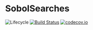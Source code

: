 # SobolSearches

![Lifecycle](https://img.shields.io/badge/lifecycle-experimental-orange.svg)<!--
![Lifecycle](https://img.shields.io/badge/lifecycle-maturing-blue.svg)
![Lifecycle](https://img.shields.io/badge/lifecycle-stable-green.svg)
![Lifecycle](https://img.shields.io/badge/lifecycle-retired-orange.svg)
![Lifecycle](https://img.shields.io/badge/lifecycle-archived-red.svg)
![Lifecycle](https://img.shields.io/badge/lifecycle-dormant-blue.svg) -->
[![Build Status](https://travis-ci.com/tpapp/SobolSearches.jl.svg?branch=master)](https://travis-ci.com/tpapp/SobolSearches.jl)
[![codecov.io](http://codecov.io/github/tpapp/SobolSearches.jl/coverage.svg?branch=master)](http://codecov.io/github/tpapp/SobolSearches.jl?branch=master)
